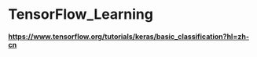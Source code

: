 # TensorFlow_Learning

#### https://www.tensorflow.org/tutorials/keras/basic_classification?hl=zh-cn
